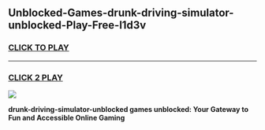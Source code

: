 
## Unblocked-Games-drunk-driving-simulator-unblocked-Play-Free-l1d3v
<h3>
<a href="https://premium76.site?title=drunk-driving-simulator-unblocked&ref=23A">CLICK TO PLAY</a></h3>
<hr>

<h3>
<a href="https://premium76.site?title=drunk-driving-simulator-unblocked&ref=23A">CLICK 2 PLAY</a>
  
</h3>

<a href="https://premium76.site?title=drunk-driving-simulator-unblocked&ref=23A"><img src="https://clearcache.store/games.png"></a>


**drunk-driving-simulator-unblocked games unblocked: Your Gateway to Fun and Accessible Online Gaming**
